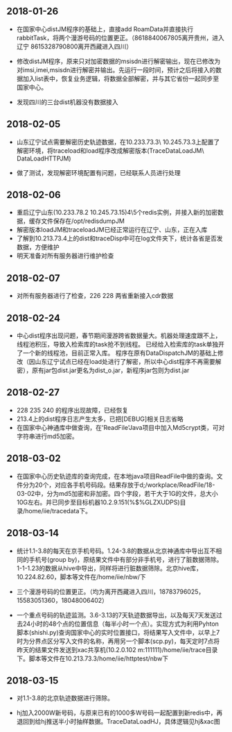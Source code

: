 ## 2018-01-26

- 在国家中心distJM程序的基础上，直接add RoamData并直接执行rabbitTask，将两个漫游号码的位置更正。（8618840067805离开贵州，进入辽宁  8615328790800离开西藏进入四川）

- 修改distJM程序，原来只对加密数据的msisdn进行解密输出，现在已修改为对imsi,imei,msisdn进行解密并输出。先运行一段时间，预计之后将接入的数据加入list表中，恢复业务逻辑，将数据全部解密，并与其它省份一起同步至国家中心。

- 发现四川的三台dist机器没有数据接入


## 2018-02-05

- 山东辽宁试点需要解密历史轨迹数据，在10.233.73.3\ 10.245.73.3上配置了解密环境，将traceload和load程序改成解密版本(TraceDataLoadJM\ DataLoadHTTPJM)

- 做了测试，发现解密环境配置有问题，已经联系人员进行处理

## 2018-02-06

- 重启辽宁山东(10.233.78.2 10.245.73.15)4\5个redis实例，并接入新的加密数据，缓存文件保存在/opt/redisdumpJM 
- 解密版本loadJM和traceloadJM已经正常运行在辽宁、山东，正在入库
- 了解到10.213.73.4上的dist和traceDisp中可在log文件夹下，统计各省是否发数据，方便维护
- 明天准备对所有服务器进行维护检查


## 2018-02-07

- 对所有服务器进行了检查，226 228 两省重新接入cdr数据

## 2018-02-24

- 中心dist程序出现问题，春节期间漫游跨省数据量大。机器处理速度跟不上，线程池积压，导致入检索库的task抢不到线程。
已经给入检索库的task单独开了一个新的线程池，目前正常入库。 程序在原有DataDispatchJM的基础上修改（因山东辽宁试点已经在load处进行了解密，所以中心dist程序不再需要解密），原有jar包dist.jar更名为dist_o.jar，新程序jar包则为dist.jar

## 2018-02-27

- 228 235 240 的程序出现故障，已经恢复
- 213.4上的dist程序日志产生太多，已把[DEBUG]相关日志省略
- 在国家中心神通库中做查询，在'ReadFile'Java项目中加入Md5crypt类，可对字符串进行md5加密。

## 2018-03-02

- 在国家中心历史轨迹库的查询完成，在本地java项目ReadFile中做的查询。文件分为20个，对应各手机号码段。结果存放于d;/workplace/ReadFile/18-03-02中，分为md5加密和非加密。四个字段，若干大于1G的文件，总大小10G左右。并已同步至目标机器10.2.9.151(%$%GLZXUDPS)目录/home/iie/tracedata下。

## 2018-03-14

- 统计1.1-3.8的每天在京手机号码。1.24-3.8的数据从北京神通库中导出互不相同的手机号(group by)，原结果文件中有部分非手机号，进行了脏数据筛除。1-1-1.23的数据从hive中导出，同样将进行脏数据筛除。北京hive库，10.224.82.60，脚本等文件在/home/iie/nbw/下

- 三个漫游号码的位置更正。（均为离开西藏进入四川，18783796025，15583051360，18048006402）

- 一个重点号码的轨迹监测。3.6-3.13的7天轨迹数据导出，以及每天7天发送过去24小时的48个点的位置信息（每半小时一个点）。实现方式为利用Pyhton脚本(shishi.py)查询国家中心的实时位置接口，将结果写入文件中，以早上7时为分界点区分写入文件的名称，再用另一个脚本(scp.py)，每天定时7点将昨天的结果文件发送到xac共享机(10.2.0.102 m:111111)/home/iie/trace目录下。脚本等文件在10.213.73.3/home/iie/httptest/nbw下

## 2018-03-15

- 对1.1-3.8的北京轨迹数据进行筛除。

- hj加入2000W新号码，与原来已有的1000多W号码一起配置到新redis中，再退回到给hj推送半小时抽样数据。TraceDataLoadHJ，具体逻辑见hj&xac图

